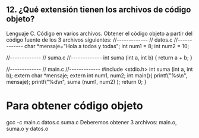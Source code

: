 ## 12. ¿Qué extensión tienen los archivos de código objeto?
Lenguaje C. Código en varios archivos. Obtener el código objeto a partir del
código fuente de los 3 archivos siguientes:
//-------------
// datos.c
//-------------
char *mensaje="Hola a todos y todas";
int num1 = 8;
int num2 = 10;

//-------------
// suma.c
//-------------
int suma (int a, int b) {
return a + b;
}

//-------------
// main.c
//-------------
#include <stdio.h>
int suma (int a, int b);
extern char *mensaje;
extern int num1, num2;
int main(){
printf("%s\n", mensaje);
printf("%d\n", suma (num1, num2) );
return 0;
}
# Para obtener código objeto
gcc -c main.c datos.c suma.c
Deberemos obtener 3 archivos: main.o, suma.o y datos.o

